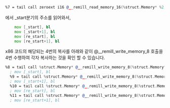 ```asm
%7 = tail call zeroext i16 @__remill_read_memory_16(%struct.Memory* %2, i32 134512736) #3
```
에서 _start분기의 주소를 읽어와서,


```asm
    mov [_start], bl        
    mov [_start+1], bl     
    mov [re_start], bl    
    mov [re_start+1], bl
```

x86 코드의 해당되는 4번의 복사를 아래와 같이 @__remill_write_memory_8 호출을 4번 수행하여 각자 복사하는 것을 확인 할 수 있습니다.

```asm
%8 = tail call %struct.Memory* @__remill_write_memory_8(%struct.Memory* %2, i32 134512736, i8 zeroext -112) #3
  ; mov [_start], bl 
  %9 = tail call %struct.Memory* @__remill_write_memory_8(%struct.Memory* %8, i32 134512737, i8 zeroext -112) #3
  ; mov [_start+1], bl 
  %10 = tail call %struct.Memory* @__remill_write_memory_8(%struct.Memory* %9, i32 134512776, i8 zeroext -112) #3
  ; mov [re_start], bl 
  %11 = tail call %struct.Memory* @__remill_write_memory_8(%struct.Memory* %10, i32 134512777, i8 zeroext -112) #3
  ; mov [re_start+1], bl
```

